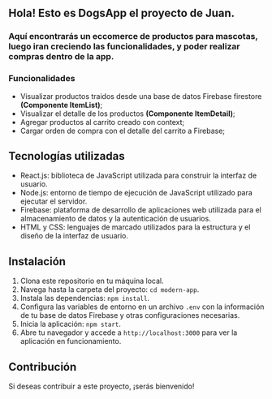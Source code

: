 <!-- <<<<<<< HEAD
# Getting Started with Create React App

This project was bootstrapped with [Create React App](https://github.com/facebook/create-react-app).

## Available Scripts

In the project directory, you can run:

### `npm start`

Runs the app in the development mode.\
Open [http://localhost:3000](http://localhost:3000) to view it in your browser.

The page will reload when you make changes.\
You may also see any lint errors in the console.

### `npm test`

Launches the test runner in the interactive watch mode.\
See the section about [running tests](https://facebook.github.io/create-react-app/docs/running-tests) for more information.

### `npm run build`

Builds the app for production to the `build` folder.\
It correctly bundles React in production mode and optimizes the build for the best performance.

The build is minified and the filenames include the hashes.\
Your app is ready to be deployed!

See the section about [deployment](https://facebook.github.io/create-react-app/docs/deployment) for more information.

### `npm run eject`

**Note: this is a one-way operation. Once you `eject`, you can't go back!**

If you aren't satisfied with the build tool and configuration choices, you can `eject` at any time. This command will remove the single build dependency from your project.

Instead, it will copy all the configuration files and the transitive dependencies (webpack, Babel, ESLint, etc) right into your project so you have full control over them. All of the commands except `eject` will still work, but they will point to the copied scripts so you can tweak them. At this point you're on your own.

You don't have to ever use `eject`. The curated feature set is suitable for small and middle deployments, and you shouldn't feel obligated to use this feature. However we understand that this tool wouldn't be useful if you couldn't customize it when you are ready for it.

## Learn More

You can learn more in the [Create React App documentation](https://facebook.github.io/create-react-app/docs/getting-started).

To learn React, check out the [React documentation](https://reactjs.org/).

### Code Splitting

This section has moved here: [https://facebook.github.io/create-react-app/docs/code-splitting](https://facebook.github.io/create-react-app/docs/code-splitting)

### Analyzing the Bundle Size

This section has moved here: [https://facebook.github.io/create-react-app/docs/analyzing-the-bundle-size](https://facebook.github.io/create-react-app/docs/analyzing-the-bundle-size)

### Making a Progressive Web App

This section has moved here: [https://facebook.github.io/create-react-app/docs/making-a-progressive-web-app](https://facebook.github.io/create-react-app/docs/making-a-progressive-web-app)

### Advanced Configuration

This section has moved here: [https://facebook.github.io/create-react-app/docs/advanced-configuration](https://facebook.github.io/create-react-app/docs/advanced-configuration)

### Deployment

This section has moved here: [https://facebook.github.io/create-react-app/docs/deployment](https://facebook.github.io/create-react-app/docs/deployment)

### `npm run build` fails to minify

This section has moved here: [https://facebook.github.io/create-react-app/docs/troubleshooting#npm-run-build-fails-to-minify](https://facebook.github.io/create-react-app/docs/troubleshooting#npm-run-build-fails-to-minify)
=======
# Dogs-App
>>>>>>> 181f118adc559469da2596ed763ba88655167362 -->


## Hola! Esto es DogsApp el proyecto de Juan.
### Aquí encontrarás un eccomerce de productos para mascotas, luego iran creciendo las funcionalidades, y poder realizar compras dentro de la app. 

### Funcionalidades

- Visualizar productos traidos desde una base de datos Firebase firestore **(Componente ItemList)**;
- Visualizar el detalle de los productos **(Componente ItemDetail)**;
- Agregar productos al carrito creado con context;
- Cargar orden de compra con el detalle del carrito a Firebase;


## Tecnologías utilizadas

- React.js: biblioteca de JavaScript utilizada para construir la interfaz de usuario.
- Node.js: entorno de tiempo de ejecución de JavaScript utilizado para ejecutar el servidor.
- Firebase: plataforma de desarrollo de aplicaciones web utilizada para el almacenamiento de datos y la autenticación de usuarios.
- HTML y CSS: lenguajes de marcado utilizados para la estructura y el diseño de la interfaz de usuario.

## Instalación

1. Clona este repositorio en tu máquina local.
2. Navega hasta la carpeta del proyecto: `cd modern-app`.
3. Instala las dependencias: `npm install`.
4. Configura las variables de entorno en un archivo `.env` con la información de tu base de datos Firebase y otras configuraciones necesarias.
5. Inicia la aplicación: `npm start`.
6. Abre tu navegador y accede a `http://localhost:3000` para ver la aplicación en funcionamiento.

## Contribución

Si deseas contribuir a este proyecto, ¡serás bienvenido! 